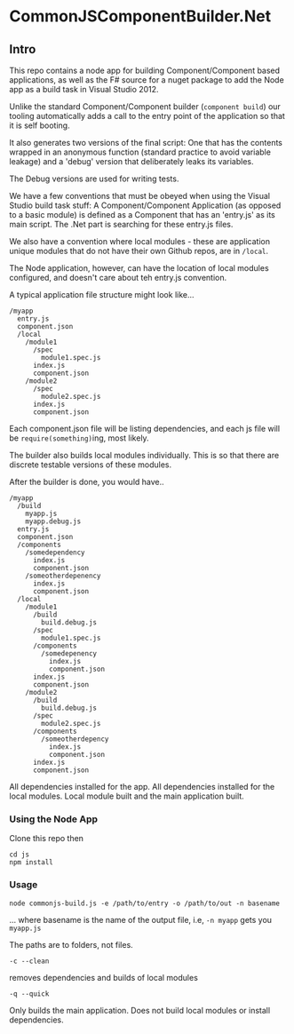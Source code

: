 CommonJSComponentBuilder.Net
============================

## Intro

  This repo contains a node app for building Component/Component based applications, as well as the F# source for a nuget package to add the Node app as a build task in Visual Studio 2012.
  
  Unlike the standard Component/Component builder (`component build`) our tooling automatically adds a call to the entry point of the application so that it is self booting.
  
  It also generates two versions of the final script: One that has the contents wrapped in an anonymous function (standard practice to avoid variable leakage) and a 'debug' version that deliberately leaks its variables.
  
  The Debug versions are used for writing tests. 
  
  We have a few conventions that must be obeyed when using the Visual Studio build task stuff: A Component/Component Application (as opposed to a basic module) is defined as a Component that has an 'entry.js' as its main script. The .Net part is searching for these entry.js files.

  We also have a convention where local modules - these are application unique modules that do not have their own Github repos, are in `/local`.

  The Node application, however, can have the location of local modules configured, and doesn't care about teh entry.js convention.
  
  A typical application file structure might look like...
  
    /myapp
      entry.js
      component.json
      /local
        /module1
          /spec
            module1.spec.js
          index.js
          component.json
        /module2
          /spec
            module2.spec.js
          index.js
          component.json
          
  Each component.json file will be listing dependencies, and each js file will be `require(something)`ing, most likely.
          
  The builder also builds local modules individually. This is so that there are discrete testable versions of these modules.
  
  After the builder is done, you would have..
  
    /myapp
      /build
        myapp.js
        myapp.debug.js
      entry.js
      component.json
      /components
        /somedependency
          index.js
          component.json
        /someotherdepenency
          index.js
          component.json
      /local
        /module1
          /build
            build.debug.js
          /spec
            module1.spec.js
          /components
            /somedepenency
              index.js
              component.json
          index.js
          component.json
        /module2
          /build
            build.debug.js
          /spec
            module2.spec.js
          /components
            /someotherdepency
              index.js
              component.json
          index.js
          component.json
          
  All dependencies installed for the app. All dependencies installed for the local modules. Local module built and the main application built.
  

### Using the Node App

  Clone this repo then

    cd js
    npm install
   
### Usage

    node commonjs-build.js -e /path/to/entry -o /path/to/out -n basename
    
  ... where basename is the name of the output file, i.e, `-n myapp` gets you `myapp.js`
  
  The paths are to folders, not files.
  
    -c --clean
    
  removes dependencies and builds of local modules
  
    -q --quick
    
  Only builds the main application. Does not build local modules or install dependencies.
    
  

